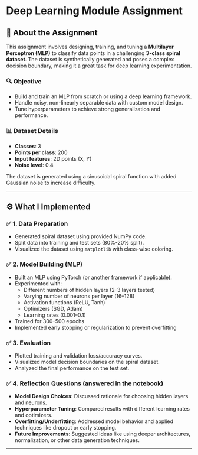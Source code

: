 # Deep Learning Module Assignment

## 📘 About the Assignment

This assignment involves designing, training, and tuning a **Multilayer Perceptron (MLP)** to classify data points in a challenging **3-class spiral dataset**. The dataset is synthetically generated and poses a complex decision boundary, making it a great task for deep learning experimentation.

### 🔍 Objective

- Build and train an MLP from scratch or using a deep learning framework.
- Handle noisy, non-linearly separable data with custom model design.
- Tune hyperparameters to achieve strong generalization and performance.

### 📊 Dataset Details

- **Classes**: 3
- **Points per class**: 200
- **Input features**: 2D points (X, Y)
- **Noise level**: 0.4

The dataset is generated using a sinusoidal spiral function with added Gaussian noise to increase difficulty.

---

## ⚙️ What I Implemented

### ✅ 1. Data Preparation

- Generated spiral dataset using provided NumPy code.
- Split data into training and test sets (80%-20% split).
- Visualized the dataset using `matplotlib` with class-wise coloring.

### ✅ 2. Model Building (MLP)

- Built an MLP using PyTorch (or another framework if applicable).
- Experimented with:
  - Different numbers of hidden layers (2–3 layers tested)
  - Varying number of neurons per layer (16–128)
  - Activation functions (ReLU, Tanh)
  - Optimizers (SGD, Adam)
  - Learning rates (0.001–0.1)
- Trained for 300–500 epochs
- Implemented early stopping or regularization to prevent overfitting

### ✅ 3. Evaluation

- Plotted training and validation loss/accuracy curves.
- Visualized model decision boundaries on the spiral dataset.
- Analyzed the final performance on the test set.

### ✅ 4. Reflection Questions (answered in the notebook)

- **Model Design Choices**: Discussed rationale for choosing hidden layers and neurons.
- **Hyperparameter Tuning**: Compared results with different learning rates and optimizers.
- **Overfitting/Underfitting**: Addressed model behavior and applied techniques like dropout or early stopping.
- **Future Improvements**: Suggested ideas like using deeper architectures, normalization, or other data generation techniques.

---

